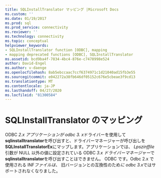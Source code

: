 ```yaml
---
title: SQLInstallTranslator マッピング |Microsoft Docs
ms.custom: ''
ms.date: 01/19/2017
ms.prod: sql
ms.prod_service: connectivity
ms.reviewer: ''
ms.technology: connectivity
ms.topic: conceptual
helpviewer_keywords:
- SQLInstallTranslator function [ODBC], mapping
- mapping deprecated functions [ODBC], SQLInstallTranslator
ms.assetid: bcd9ba4f-7834-4bc4-876e-c7478998e524
author: David-Engel
ms.author: v-daenge
ms.openlocfilehash: 8ab5ebccaac7ccf6374971c1d21040ad15fb3e55
ms.sourcegitcommit: e042272a38fb646df05152c676e5cbeae3f9cd13
ms.translationtype: MT
ms.contentlocale: ja-JP
ms.lasthandoff: 04/27/2020
ms.locfileid: "81300584"
---
```

# <a name="sqlinstalltranslator-mapping"></a>SQLInstallTranslator のマッピング
ODBC *2.x アプリケーションが odbc* *3. x*ドライバーを使用して**sqlinstalltranslator**を呼び出すと、ドライバーマネージャーが呼び出しを**SQLInstallTranslatorEx**にマップします。アプリケーションでは、 *Lpszinffile*引数が NULL 以外の値に設定されている ODBC *3.x ドライバーマネージャー*で**sqlinstalltranslator**を呼び出すことはできません。 ODBC です。Odbc 2.x で使用される INF*ファイルは、* 旧バージョンとの互換性のため*に odbc 3.x*ではサポートされなくなりました。

